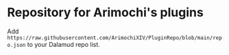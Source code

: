# Repository for Arimochi's plugins

Add `https://raw.githubusercontent.com/ArimochiXIV/PluginRepo/blob/main/repo.json` to your Dalamud repo list.